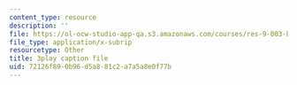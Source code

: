 ```yaml
---
content_type: resource
description: ''
file: https://ol-ocw-studio-app-qa.s3.amazonaws.com/courses/res-9-003-brains-minds-and-machines-summer-course-summer-2015/72126f890b96d5a881c2a7a5a8e0f77b_zHa-n2M7Bj8.srt
file_type: application/x-subrip
resourcetype: Other
title: 3play caption file
uid: 72126f89-0b96-d5a8-81c2-a7a5a8e0f77b
---
```


